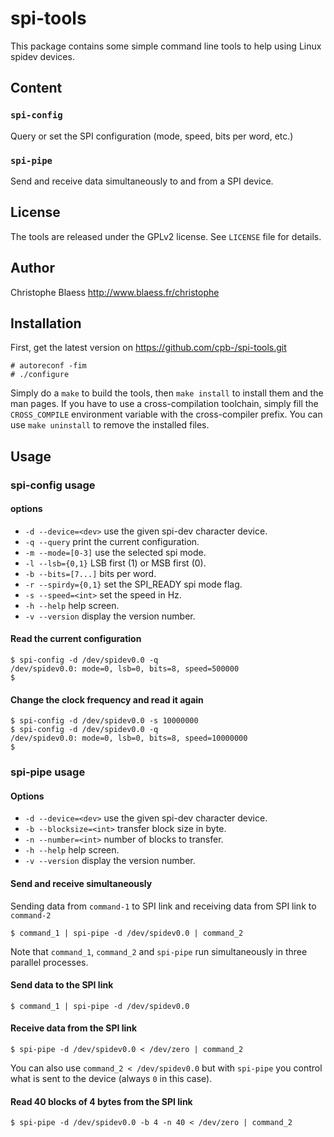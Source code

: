 spi-tools
=========

This package contains some simple command line tools to help using Linux spidev devices.

Content
-------

### `spi-config`
Query or set the SPI configuration (mode, speed, bits per word, etc.)

### `spi-pipe`
Send and receive data simultaneously to and from a SPI device.

License
-------
The tools are released under the GPLv2 license. See `LICENSE` file for details.

Author
------
Christophe Blaess
http://www.blaess.fr/christophe

Installation
------------
First, get the latest version on https://github.com/cpb-/spi-tools.git

    # autoreconf -fim
    # ./configure

Simply do a `make` to build the tools, then `make install` to install them and the man pages.
If you have to use a cross-compilation toolchain, simply fill the `CROSS_COMPILE` environment variable with the cross-compiler prefix.
You can use `make uninstall` to remove the installed files.

Usage
-----
### spi-config usage
#### options
* `-d --device=<dev>`  use the given spi-dev character device.
* `-q --query`         print the current configuration.
* `-m --mode=[0-3]`    use the selected spi mode.
* `-l --lsb={0,1}`     LSB first (1) or MSB first (0).
* `-b --bits=[7...]`   bits per word.
* `-r --spirdy={0,1}`   set the SPI_READY spi mode flag.
* `-s --speed=<int>`   set the speed in Hz.
* `-h --help`          help screen.
* `-v --version`       display the version number.

#### Read the current configuration

```
$ spi-config -d /dev/spidev0.0 -q
/dev/spidev0.0: mode=0, lsb=0, bits=8, speed=500000
$
```

#### Change the clock frequency and read it again

```
$ spi-config -d /dev/spidev0.0 -s 10000000
$ spi-config -d /dev/spidev0.0 -q
/dev/spidev0.0: mode=0, lsb=0, bits=8, speed=10000000
$
```

### spi-pipe usage
#### Options
* `-d --device=<dev>`    use the given spi-dev character device.
* `-b --blocksize=<int>` transfer block size in byte.
* `-n --number=<int>`    number of blocks to transfer.
* `-h --help`            help screen.
* `-v --version`         display the version number.

#### Send and receive simultaneously
Sending data from `command-1` to SPI link and receiving data from SPI link to `command-2`

```
$ command_1 | spi-pipe -d /dev/spidev0.0 | command_2
```

Note that `command_1`, `command_2` and `spi-pipe` run simultaneously in three parallel processes.

#### Send data to the SPI link

```
$ command_1 | spi-pipe -d /dev/spidev0.0
```

#### Receive data from the SPI link

```
$ spi-pipe -d /dev/spidev0.0 < /dev/zero | command_2
```

You can also use `command_2 < /dev/spidev0.0` but with `spi-pipe` you control what is sent to the device (always `0` in this case).

#### Read 40 blocks of 4 bytes from the SPI link
```
$ spi-pipe -d /dev/spidev0.0 -b 4 -n 40 < /dev/zero | command_2
```


